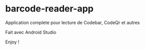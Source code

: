 # barcode-reader-app

Application complete pour lecture de Codebar, CodeQr et autres

Fait avec Android Studio

Enjoy !
